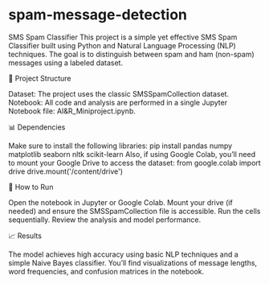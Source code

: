 # spam-message-detection
SMS Spam Classifier 
This project is a simple yet effective SMS Spam Classifier built using Python and Natural Language Processing (NLP) techniques. The goal is to distinguish between spam and ham (non-spam) messages using a labeled dataset.

📁 Project Structure 

Dataset: The project uses the classic SMSSpamCollection dataset.
Notebook: All code and analysis are performed in a single Jupyter Notebook file: AI&R_Miniproject.ipynb.

📊 Dependencies 

Make sure to install the following libraries:
pip install pandas numpy matplotlib seaborn nltk scikit-learn
Also, if using Google Colab, you’ll need to mount your Google Drive to access the dataset:
from google.colab import drive
drive.mount('/content/drive')

🚀 How to Run 

Open the notebook in Jupyter or Google Colab.
Mount your drive (if needed) and ensure the SMSSpamCollection file is accessible.
Run the cells sequentially.
Review the analysis and model performance.

📈 Results

The model achieves high accuracy using basic NLP techniques and a simple Naive Bayes classifier. You’ll find visualizations of message lengths, word frequencies, and confusion matrices in the notebook.
